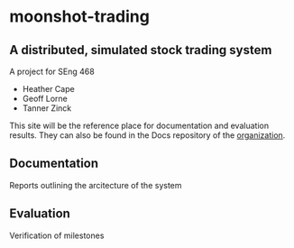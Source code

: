 # moonshot-trading
## A distributed, simulated stock trading system
A project for SEng 468

- Heather Cape
- Geoff Lorne
- Tanner Zinck

This site will be the reference place for documentation and evaluation results. 
They can also be found in the Docs repository of the [organization](https://github.com/moonshot-trading).

## Documentation
Reports outlining the arcitecture of the system

## Evaluation
Verification of milestones

